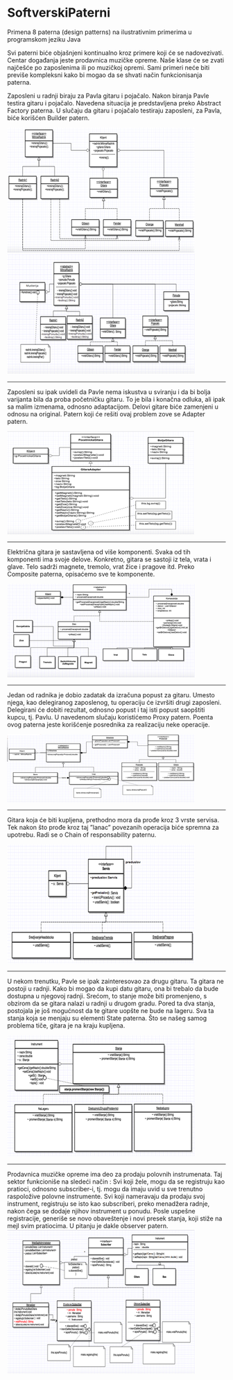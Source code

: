 # SoftverskiPaterni
Primena 8 paterna (design patterns) na ilustrativnim primerima u programskom jeziku Java

Svi paterni biće objašnjeni kontinualno kroz primere koji će se nadovezivati. Centar događanja jeste prodavnica muzičke opreme. Naše klase će se zvati najčešće po zaposlenima ili po muzičkoj opremi. Sami primeri neće biti previše kompleksni kako bi mogao da se shvati način funkcionisanja paterna.
 
Zaposleni u radnji biraju za Pavla gitaru i pojačalo. Nakon biranja Pavle testira gitaru i pojačalo. Navedena situacija je predstavljena preko Abstract Factory paterna. U slučaju da gitaru i pojačalo testiraju zaposleni, za Pavla, biće korišćen Builder patern. 

<img src="dijagrami/abstract.png"/>
<img src="dijagrami/builder.png"/><hr/>

Zaposleni su ipak uvideli da Pavle nema iskustva u sviranju i da bi bolja varijanta bila da proba početničku gitaru. To je bila i konačna odluka, ali ipak sa malim izmenama, odnosno adaptacijom. Delovi gitare biće zamenjeni u odnosu na original. Patern koji će rešiti ovaj problem zove se Adapter patern. 

<img src="dijagrami/adapter.png"/><hr/>

Električna gitara je sastavljena od više komponenti. Svaka od tih komponenti ima svoje delove. Konkretno, gitara se sastoji iz tela, vrata i glave. Telo sadrži magnete, tremolo, vrat žice i pragove itd. Preko Composite paterna, opisaćemo sve te komponente. 

<img src="dijagrami/composite.png"/><hr/>

Jedan od radnika je dobio zadatak da izračuna popust za gitaru. Umesto njega, kao delegiranog zaposlenog, tu operaciju će izvršiti drugi zaposleni. Delegirani će dobiti rezultat, odnosno popust i taj isti popust saopštiti kupcu, tj. Pavlu. U navedenom slučaju koristićemo Proxy patern. Poenta ovog paterna jeste korišćenje posrednika za realizaciju neke operacije. 

<img src="dijagrami/proxy.png"/><hr/>

Gitara koja će biti kupljena, prethodno mora da prođe kroz 3 vrste servisa. Tek nakon što prođe kroz taj ”lanac” povezanih operacija biće spremna za upotrebu. Radi se o Chain of responsability paternu.
	
<img src="dijagrami/chain.png"/><hr/>

U nekom trenutku, Pavle se ipak zainteresovao za drugu gitaru. Ta gitara ne postoji u radnji. Kako bi mogao da kupi datu gitaru, ona bi trebalo da bude dostupna u njegovoj radnji. Srećom, to stanje može biti promenjeno, s obzirom da se gitara nalazi u radnji u drugom gradu. Pored ta dva stanja, postojala je još mogućnost da te gitare uopšte ne bude na lageru. Sva ta stanja koja se menjaju su elementi State paterna. Što se našeg samog problema tiče, gitara je na kraju kupljena.

<img src="dijagrami/state.png"/><hr/>

Prodavnica muzičke opreme ima deo za prodaju polovnih instrumenata. Taj sektor funkcioniše na sledeći način : Svi koji žele, mogu da se registruju kao pratioci, odnosno subscriber-i, tj. mogu da imaju uvid u sve trenutno raspoložive polovne instrumente. Svi koji nameravaju da prodaju svoj instrument, registruju se isto kao subscriberi, preko menadžera radnje, nakon čega se dodaje njihov  instrument u ponudu. Posle uspešne registracije, generiše se novo obaveštenje i novi presek stanja, koji stiže na mejl svim pratiocima. U pitanju je dakle observer patern.
<img src="dijagrami/observer.png"/>
